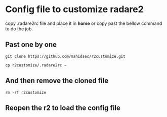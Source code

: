 # Config file to customize radare2

copy .radare2rc file and place it in **home** or copy past the bellow command to do the job.

## Past one by one
```
git clone https://github.com/mahidsec/r2customize.git
```
```
cp r2customize/.radare2rc ~
```

## And then remove the cloned file
```
rm -rf r2customize
```

## Reopen the r2 to load the config file